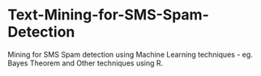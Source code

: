 # Text-Mining-for-SMS-Spam-Detection

Mining for SMS Spam detection using Machine Learning techniques  - eg. Bayes Theorem and Other techniques using R.
